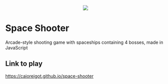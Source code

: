 <div align="center">
  <a href="https://caioreigot.github.io/space-shooter" rel="nofollow">
  <img src="https://user-images.githubusercontent.com/62410044/92987264-439fb300-f497-11ea-86e5-f3110aee0fad.gif">
  </a>
</div>

# Space Shooter
Arcade-style shooting game with spaceships containing 4 bosses, made in JavaScript

## Link to play
https://caioreigot.github.io/space-shooter
